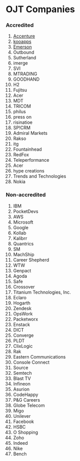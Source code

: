 # OJT Companies
### Accredited

1. [Accenture](https://www.accenture.com/ph-en)
2. [kooapps](https://kooapps.com/)
3. [Emerson](https://www.emerson.com/en-us/global)
4. Outbound
5. Sutherland
6. imerge
7. SVI
8. MTRADING
9. GOODHAND
10. H2
11. Fujitsu
12. Acer
13. MDT
14. TRICOM
15. philus
16. press on
17. risinatioe
18. SP!CRM
19. Admiral Markets
20. Rakso
21. itg
22. Fountainhead
23. RedFox
24. Teleperformance
25. Acer
26. hype creations
27. Trends and Technologies
28. Nokia

### Non-accredited

1. IBM
2. PocketDevs
3. AWS
4. Microsoft
5. Google
6. Kollab
7. Kalibrr
8. Quantrics
9. SM
10. MachShip
11. Career Shepherd
12. WTW
13. Genpact
14. Agoda
15. Safe
16. Crossover
17. Titanium Technologies, Inc.
18. Eclaro
19. Hogarth
20. Zendesk
21. OpsWork
22. Packetworx
23. Enstack
24. DICT
25. Converge
26. PLDT
27. ClixLogic
28. Rak
29. Eastern Communications
30. Console Connect
31. Source
32. Semtech
33. Blast TV
34. Infineon
35. Asurion
36. CodeHappy
37. P&G Careers
38. Globe Telecom
39. Migo
40. Unilever
41. Facebook
42. HSBC
43. O Shopping
44. Zoho
45. Indeed
46. Nike
47. Bench